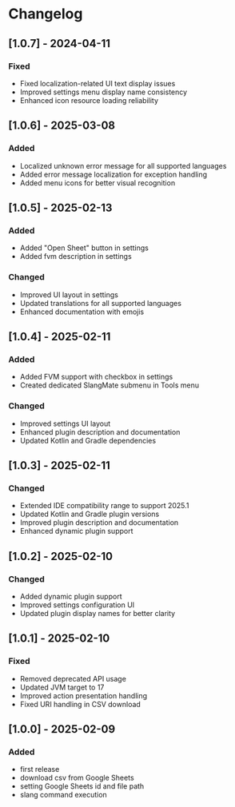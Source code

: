 # Changelog

## [1.0.7] - 2024-04-11
### Fixed
- Fixed localization-related UI text display issues
- Improved settings menu display name consistency
- Enhanced icon resource loading reliability

## [1.0.6] - 2025-03-08
### Added
- Localized unknown error message for all supported languages
- Added error message localization for exception handling
- Added menu icons for better visual recognition

## [1.0.5] - 2025-02-13
### Added
- Added "Open Sheet" button in settings
- Added fvm description in settings
### Changed
- Improved UI layout in settings
- Updated translations for all supported languages
- Enhanced documentation with emojis

## [1.0.4] - 2025-02-11
### Added
- Added FVM support with checkbox in settings
- Created dedicated SlangMate submenu in Tools menu
### Changed
- Improved settings UI layout
- Enhanced plugin description and documentation
- Updated Kotlin and Gradle dependencies

## [1.0.3] - 2025-02-11
### Changed
- Extended IDE compatibility range to support 2025.1
- Updated Kotlin and Gradle plugin versions
- Improved plugin description and documentation
- Enhanced dynamic plugin support

## [1.0.2] - 2025-02-10
### Changed
- Added dynamic plugin support
- Improved settings configuration UI
- Updated plugin display names for better clarity

## [1.0.1] - 2025-02-10
### Fixed
- Removed deprecated API usage
- Updated JVM target to 17
- Improved action presentation handling
- Fixed URI handling in CSV download

## [1.0.0] - 2025-02-09
### Added
- first release
- download csv from Google Sheets
- setting Google Sheets id and file path
- slang command execution
